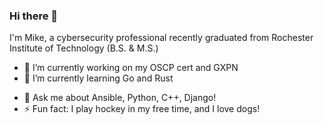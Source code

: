 ### Hi there 👋
I'm Mike, a cybersecurity professional recently graduated from Rochester Institute of Technology (B.S. & M.S.)


<!--
**mikemaddem/mikemaddem** is a ✨ _special_ ✨ repository because its `README.md` (this file) appears on your GitHub profile.
--->
- 🔭 I’m currently working on my OSCP cert and GXPN
- 🌱 I’m currently learning Go and Rust
<!--- 👯 I’m looking to collaborate on ...
- 🤔 I’m looking for help with ...--->
- 💬 Ask me about Ansible, Python, C++, Django!
- ⚡ Fun fact: I play hockey in my free time, and I love dogs!

